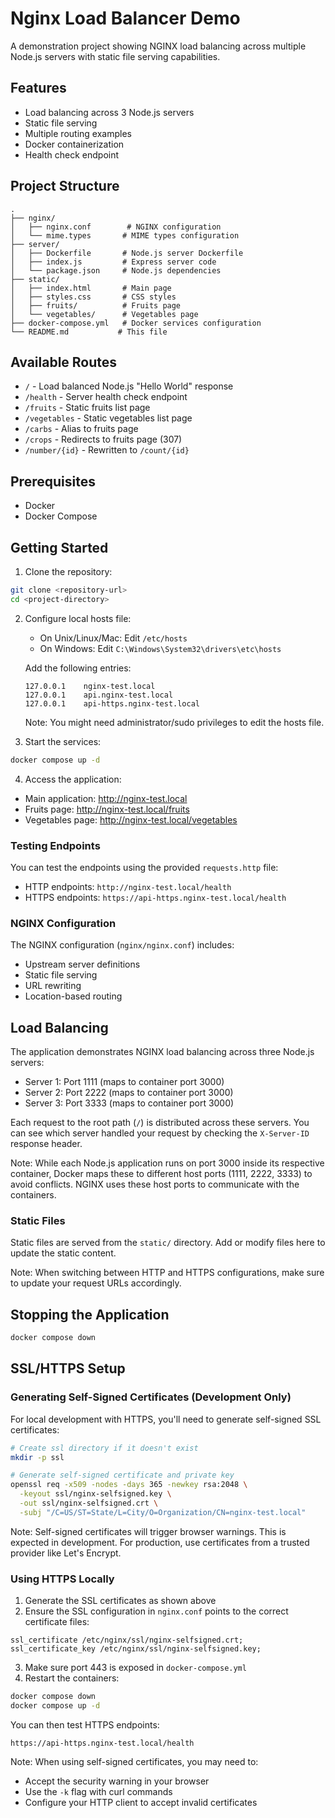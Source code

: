 # Nginx Load Balancer Demo

A demonstration project showing NGINX load balancing across multiple Node.js servers with static file serving capabilities.

## Features

- Load balancing across 3 Node.js servers
- Static file serving
- Multiple routing examples
- Docker containerization
- Health check endpoint

## Project Structure

```
.
├── nginx/
│   ├── nginx.conf        # NGINX configuration
│   └── mime.types       # MIME types configuration
├── server/
│   ├── Dockerfile       # Node.js server Dockerfile
│   ├── index.js         # Express server code
│   └── package.json     # Node.js dependencies
├── static/
│   ├── index.html       # Main page
│   ├── styles.css       # CSS styles
│   ├── fruits/          # Fruits page
│   └── vegetables/      # Vegetables page
├── docker-compose.yml   # Docker services configuration
└── README.md           # This file
```

## Available Routes

- `/` - Load balanced Node.js "Hello World" response
- `/health` - Server health check endpoint
- `/fruits` - Static fruits list page
- `/vegetables` - Static vegetables list page
- `/carbs` - Alias to fruits page
- `/crops` - Redirects to fruits page (307)
- `/number/{id}` - Rewritten to `/count/{id}`

## Prerequisites

- Docker
- Docker Compose

## Getting Started

1. Clone the repository:
```bash
git clone <repository-url>
cd <project-directory>
```

2. Configure local hosts file:
   - On Unix/Linux/Mac: Edit `/etc/hosts`
   - On Windows: Edit `C:\Windows\System32\drivers\etc\hosts`

   Add the following entries:
   ```
   127.0.0.1    nginx-test.local
   127.0.0.1    api.nginx-test.local
   127.0.0.1    api-https.nginx-test.local
   ```

   Note: You might need administrator/sudo privileges to edit the hosts file.

3. Start the services:
```bash
docker compose up -d
```

4. Access the application:
- Main application: http://nginx-test.local
- Fruits page: http://nginx-test.local/fruits
- Vegetables page: http://nginx-test.local/vegetables

### Testing Endpoints

You can test the endpoints using the provided `requests.http` file:
- HTTP endpoints: `http://nginx-test.local/health`
- HTTPS endpoints: `https://api-https.nginx-test.local/health`

### NGINX Configuration

The NGINX configuration (`nginx/nginx.conf`) includes:
- Upstream server definitions
- Static file serving
- URL rewriting
- Location-based routing

## Load Balancing

The application demonstrates NGINX load balancing across three Node.js servers:
- Server 1: Port 1111 (maps to container port 3000)
- Server 2: Port 2222 (maps to container port 3000)
- Server 3: Port 3333 (maps to container port 3000)

Each request to the root path (`/`) is distributed across these servers.
You can see which server handled your request by checking the `X-Server-ID` response header.

Note: While each Node.js application runs on port 3000 inside its respective container, Docker maps these to different host ports (1111, 2222, 3333) to avoid conflicts. NGINX uses these host ports to communicate with the containers.

### Static Files

Static files are served from the `static/` directory. Add or modify files here to update the static content.

Note: When switching between HTTP and HTTPS configurations, make sure to update your request URLs accordingly.

## Stopping the Application

```bash
docker compose down
```

## SSL/HTTPS Setup

### Generating Self-Signed Certificates (Development Only)
For local development with HTTPS, you'll need to generate self-signed SSL certificates:

```bash
# Create ssl directory if it doesn't exist
mkdir -p ssl

# Generate self-signed certificate and private key
openssl req -x509 -nodes -days 365 -newkey rsa:2048 \
  -keyout ssl/nginx-selfsigned.key \
  -out ssl/nginx-selfsigned.crt \
  -subj "/C=US/ST=State/L=City/O=Organization/CN=nginx-test.local"
```

Note: Self-signed certificates will trigger browser warnings. This is expected in development. For production, use certificates from a trusted provider like Let's Encrypt.

### Using HTTPS Locally
1. Generate the SSL certificates as shown above
2. Ensure the SSL configuration in `nginx.conf` points to the correct certificate files:
```nginx
ssl_certificate /etc/nginx/ssl/nginx-selfsigned.crt;
ssl_certificate_key /etc/nginx/ssl/nginx-selfsigned.key;
```
3. Make sure port 443 is exposed in `docker-compose.yml`
4. Restart the containers:
```bash
docker compose down
docker compose up -d
```

You can then test HTTPS endpoints:
```http
https://api-https.nginx-test.local/health
```

Note: When using self-signed certificates, you may need to:
- Accept the security warning in your browser
- Use the `-k` flag with curl commands
- Configure your HTTP client to accept invalid certificates
